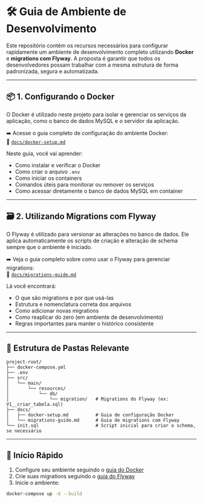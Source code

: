 # 🛠️ Guia de Ambiente de Desenvolvimento

Este repositório contém os recursos necessários para configurar rapidamente um ambiente de desenvolvimento completo utilizando **Docker** e **migrations com Flyway**. A proposta é garantir que todos os desenvolvedores possam trabalhar com a mesma estrutura de forma padronizada, segura e automatizada.

---

## 📦 1. Configurando o Docker

O Docker é utilizado neste projeto para isolar e gerenciar os serviços da aplicação, como o banco de dados MySQL e o servidor da aplicação.

➡️ Acesse o guia completo de configuração do ambiente Docker:  
📄 [`docs/docker-setup.md`](./docker-setup.md)

Neste guia, você vai aprender:

- Como instalar e verificar o Docker
- Como criar o arquivo `.env`
- Como iniciar os containers
- Comandos úteis para monitorar ou remover os serviços
- Como acessar diretamente o banco de dados MySQL em container

---

## 🗃️ 2. Utilizando Migrations com Flyway

O Flyway é utilizado para versionar as alterações no banco de dados. Ele aplica automaticamente os scripts de criação e alteração de schema sempre que o ambiente é iniciado.

➡️ Veja o guia completo sobre como usar o Flyway para gerenciar migrations:  
📄 [`docs/migrations-guide.md`](./migrations-guide.md)

Lá você encontrará:

- O que são migrations e por que usá-las
- Estrutura e nomenclatura correta dos arquivos
- Como adicionar novas migrations
- Como reaplicar do zero (em ambiente de desenvolvimento)
- Regras importantes para manter o histórico consistente

---

## 📁 Estrutura de Pastas Relevante

```
project-root/
├── docker-compose.yml
├── .env
├── src/
│   └── main/
│       └── resources/
│           └── db/
│               └── migration/   # Migrations do Flyway (ex: V1__criar_tabela.sql)
├── docs/
│   ├── docker-setup.md          # Guia de configuração Docker
│   └── migrations-guide.md      # Guia de migrations com Flyway
└── init.sql                     # Script inicial para criar o schema, se necessário
```

---

## 🚀 Início Rápido

1. Configure seu ambiente seguindo o [guia do Docker](docs/docker-setup.md)
2. Crie suas migrations seguindo o [guia do Flyway](docs/migrations-guide.md)
3. Inicie o ambiente:

```bash
docker-compose up -d --build
```


